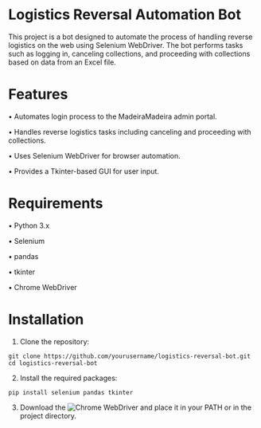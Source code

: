 # Logistics Reversal Automation Bot

This project is a bot designed to automate the process of handling reverse logistics on the web using Selenium WebDriver. 
The bot performs tasks such as logging in, canceling collections, and proceeding with collections based on data from an Excel file.

# Features
• Automates login process to the MadeiraMadeira admin portal.

• Handles reverse logistics tasks including canceling and proceeding with collections.

• Uses Selenium WebDriver for browser automation.

• Provides a Tkinter-based GUI for user input.

# Requirements
  • Python 3.x
  
  • Selenium
  
  • pandas
  
  • tkinter
  
  • Chrome WebDriver

# Installation
  1. Clone the repository:

```
git clone https://github.com/yourusername/logistics-reversal-bot.git
cd logistics-reversal-bot

```
2. Install the required packages:

```
pip install selenium pandas tkinter

```
3. Download the ![Chrome WebDriver](https://developer.chrome.com/docs/chromedriver/downloads?hl=pt-br) and place it in your PATH or in the project directory.
